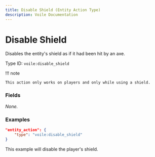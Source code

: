 ```yaml
---
title: Disable Shield (Entity Action Type)
description: Voile Documentation
---
```


# Disable Shield

Disables the entity's shield as if it had been hit by an axe.

Type ID: `voile:disable_shield`

!!! note
    
    This action only works on players and only while using a shield.

### Fields

*None.*

### Examples

```json
"entity_action": {
    "type": "voile:disable_shield"
}
```

This example will disable the player's shield.